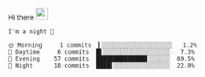 Hi there <img src="https://media.giphy.com/media/hvRJCLFzcasrR4ia7z/giphy.gif" width="25px">

<!--START_SECTION:productive-box-in-readme-->
```text
I'm a night 🦉

🌞 Morning     1 commits  ▎░░░░░░░░░░░░░░░░░░░░   1.2%
🌆 Daytime     6 commits  █▌░░░░░░░░░░░░░░░░░░░   7.3%
🌃 Evening    57 commits  ██████████████▌░░░░░░  69.5%
🌙 Night      18 commits  ████▌░░░░░░░░░░░░░░░░  22.0%
```
<!--END_SECTION:productive-box-in-readme-->
